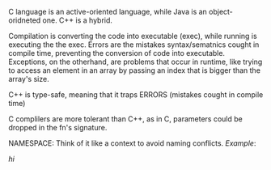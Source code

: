 C language  is an active-oriented language, while Java is an object-oridneted one. C++ is a hybrid.

Compilation is converting the code into executable (exec), while running is executing the the exec.
Errors are the mistakes syntax/sematnics cought in compile time, preventing the conversion of code into executable. Exceptions, on the otherhand, are 
problems that occur in runtime, like trying to access an element in an array by passing an index that is bigger than the array's size.

C++ is type-safe, meaning that it traps ERRORS (mistakes cought in compile time)

C complilers are more tolerant than C++, as in C, parameters could be dropped in the fn's signature.


NAMESPACE: 
Think of it like a context to avoid naming conflicts. _Example_: 


*hi*
